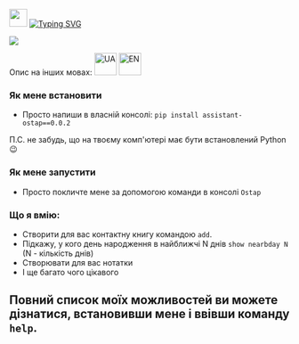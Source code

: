<img src="https://github.com/blackcater/blackcater/raw/main/images/Hi.gif" height="32"/></h1>
<a href="https://git.io/typing-svg"><img src="https://readme-typing-svg.demolab.com?font=Fira+Code&pause=1000&width=600&height=60&lines=%D0%9F%D1%80%D0%B8%D0%B2%D1%96%D1%82%2C+%D0%AF+%D1%82%D0%B2%D1%96%D0%B9+%D0%BE%D1%81%D0%BE%D0%B1%D0%B8%D1%81%D1%82%D0%B8%D0%B9+%D0%BF%D0%BE%D0%BC%D1%96%D1%87%D0%BD%D0%B8%D0%BA+Ostap" alt="Typing SVG" /></a>

<img src="https://img.shields.io/badge/made%20by-GoIT Team 3-blue.svg" >

Опис на інших мовах: 
        <a href="https://github.com/NeverInMind/Project_Team3/blob/dev/README.ua.md">
        <img src="https://em-content.zobj.net/thumbs/120/apple/354/flag-ukraine_1f1fa-1f1e6.png" alt="UA" width="40" height="40"></a>
        <a href="https://github.com/NeverInMind/Project_Team3/blob/dev/README.md">
        <img src="https://em-content.zobj.net/thumbs/120/apple/354/flag-united-states_1f1fa-1f1f8.png" alt="EN" width="40" height="40"></a>

### Як мене встановити
* Просто напиши в власній консолі:
``pip install assistant-ostap==0.0.2``

П.С. не забудь, що на твоєму комп'ютері має бути встановлений Python :wink:

### Як мене запустити
* Просто покличте мене за допомогою команди в консолі ``Ostap``

### Що я вмію:
* Створити для вас контактну книгу командою ``add``.
* Підкажу, у кого день народження в найближчі N днів ``show nearbday N`` (N - кількість днів)
* Створювати для вас нотатки
* І ще багато чого цікавого

## Повний список моїх можливостей ви можете дізнатися, встановивши мене і ввівши команду ``help``.
